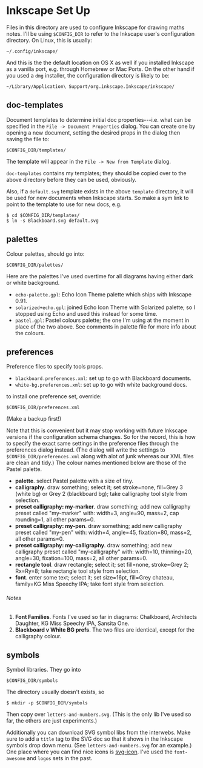 Inkscape Set Up
===============

Files in this directory are used to configure Inkscape for drawing maths
notes. I'll be using `$CONFIG_DIR` to refer to the Inkscape user's
configuration directory. On Linux, this is usually:

    ~/.config/inkscape/

And this is the the default location on OS X as well if you installed
Inkscape as a vanilla port, e.g. through Homebrew or Mac Ports. On the
other hand if you used a `dmg` installer, the configuration directory
is likely to be:

    ~/Library/Application\ Support/org.inkscape.Inkscape/inkscape/


doc-templates
-------------
Document templates to determine initial doc properties---i.e. what can be
specified in the `File -> Document Properties` dialog. You can create one
by opening a new document, setting the desired props in the dialog then 
saving the file to:
  
    $CONFIG_DIR/templates/

The template will appear in the `File -> New from Template` dialog.

`doc-templates` contains my templates; they should be copied over to the
above directory before they can be used, obviously.

Also, if a `default.svg` template exists in the above `template` directory,
it will be used for new documents when Inkscape starts. So make a sym link
to point to the template to use for new docs, e.g.

    $ cd $CONFIG_DIR/templates/
    $ ln -s Blackboard.svg default.svg


palettes
--------
Colour palettes, should go into:

    $CONFIG_DIR/palettes/

Here are the palettes I've used overtime for all diagrams having either
dark or white background.

* `echo-palette.gpl`: Echo Icon Theme palette which ships with Inkscape 0.91.
* `solarized+echo.gpl`: joined Echo Icon Theme with Solarized palette; so I 
stopped using Echo and used this instead for some time.
* `pastel.gpl`: Pastel colours palette; the one I'm using at the moment in
place of the two above. See comments in palette file for more info about the
colours.


preferences
-----------
Preference files to specify tools props. 

* `blackboard.preferences.xml`: set up to go with Blackboard documents.
* `white-bg.preferences.xml`: set up to go with white background docs.

to install one preference set, override:

    $CONFIG_DIR/preferences.xml

(Make a backup first!)

Note that this is convenient but it may stop working with future Inkscape
versions if the configuration schema changes.
So for the record, this is how to specify the exact same settings in the
preference files through the preferences dialog instead. (The dialog will
write the settings to `$CONFIG_DIR/preferences.xml` along with alot of
junk whereas our XML files are clean and tidy.) The colour names mentioned
below are those of the Pastel palette.

* **palette**. select Pastel palette with a size of tiny. 
* **calligraphy**. draw something; select it; set stroke=none, fill=Grey 3 
(white bg) or Grey 2 (blackboard bg); take calligraphy tool style from 
selection.
* **preset calligraphy: my-marker**. draw something; add new calligraphy 
preset called "my-marker" with: width=3, angle=90, mass=2, cap rounding=1,
all other params=0.
* **preset calligraphy: my-pen**. draw something; add new calligraphy preset 
called "my-pen" with: width=4, angle=45, fixation=80, mass=2, all other 
params=0.
* **preset calligraphy: my-calligraphy**. draw something; add new calligraphy
preset called "my-calligraphy" with: width=10, thinning=20, angle=30, 
fixation=100, mass=2, all other params=0.
* **rectangle tool**. draw rectangle; select it; set fill=none, stroke=Grey 2; 
Rx=Ry=8; take rectangle tool style from selection. 
* **font**. enter some text; select it; set size=16pt, fill=Grey chateau,
family=KG Miss Speechy IPA; take font style from selection.

###### Notes
1. **Font Families**. Fonts I've used so far in diagrams: Chalkboard, 
Architects Daughter, KG Miss Speechy IPA, Sansita One.
2. **Blackboard v White BG prefs**. The two files are identical, except for
the calligraphy colour.


symbols
-------
Symbol libraries. They go into

    $CONFIG_DIR/symbols
    
The directory usually doesn't exists, so

    $ mkdir -p $CONFIG_DIR/symbols

Then copy over `letters-and-numbers.svg`. (This is the only lib I've used
so far, the others are just experiments.)

Additionally you can download SVG symbol libs from the interwebs. Make sure
to add a `title` tag to the SVG doc so that it shows in the Inkscape symbols
drop down menu. (See `letters-and-numbers.svg` for an example.)
One place where you can find nice icons is [svg-icon][svg-icon]. I've used
the `font-awesome` and `logos` sets in the past.


[svg-icon]: https://leungwensen.github.io/svg-icon/
    "svg-icon"
